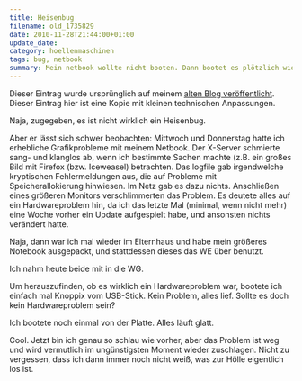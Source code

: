 ```yaml
---
title: Heisenbug
filename: old_1735829
date: 2010-11-28T21:44:00+01:00
update_date:
category: hoellenmaschinen
tags: bug, netbook
summary: Mein netbook wollte nicht booten. Dann bootet es plötzlich wieder ohne Probleme, ohne dass ich etwas geändert habe.
---
```

Dieser Eintrag wurde ursprünglich auf meinem [alten Blog veröffentlicht](https://stu.blogger.de/stories/1735829/). Dieser Eintrag hier ist eine Kopie mit kleinen technischen Anpassungen.

Naja, zugegeben, es ist nicht wirklich ein Heisenbug.

Aber er lässt sich schwer beobachten: Mittwoch und Donnerstag hatte ich erhebliche Grafikprobleme mit meinem Netbook. Der X-Server schmierte sang- und klanglos ab, wenn ich bestimmte Sachen machte (z.B. ein großes Bild mit Firefox (bzw. Iceweasel) betrachten. Das logfile gab irgendwelche kryptischen Fehlermeldungen aus, die auf Probleme mit Speicherallokierung hinwiesen. Im Netz gab es dazu nichts. Anschließen eines größeren Monitors verschlimmerten das Problem. Es deutete alles auf ein Hardwareproblem hin, da ich das letzte Mal (minimal, wenn nicht mehr) eine Woche vorher ein Update aufgespielt habe, und ansonsten nichts verändert hatte.

Naja, dann war ich mal wieder im Elternhaus und habe mein größeres Notebook ausgepackt, und stattdessen dieses das WE über benutzt.

Ich nahm heute beide mit in die WG.

Um herauszufinden, ob es wirklich ein Hardwareproblem war, bootete ich einfach mal Knoppix vom USB-Stick. Kein Problem, alles lief. Sollte es doch kein Hardwareproblem sein?

Ich bootete noch einmal von der Platte. Alles läuft glatt.

Cool. Jetzt bin ich genau so schlau wie vorher, aber das Problem ist weg und wird vermutlich im ungünstigsten Moment wieder zuschlagen. Nicht zu vergessen, dass ich dann immer noch nicht weiß, was zur Hölle eigentlich los ist.
